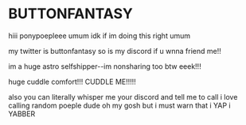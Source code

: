 # BUTTONFANTASY

hiii ponypoepleee umum idk if im doing this right umum

my twitter is buttonfantasy so is my discord if u wnna friend me!! 

im a huge astro selfshipper--im nonsharing too btw eeek!!!

huge cuddle comfort!!! CUDDLE ME!!!!!

also you can literally whisper me your discord and tell me to call i love calling random poeple dude oh my gosh but i must warn that i YAP i YABBER
